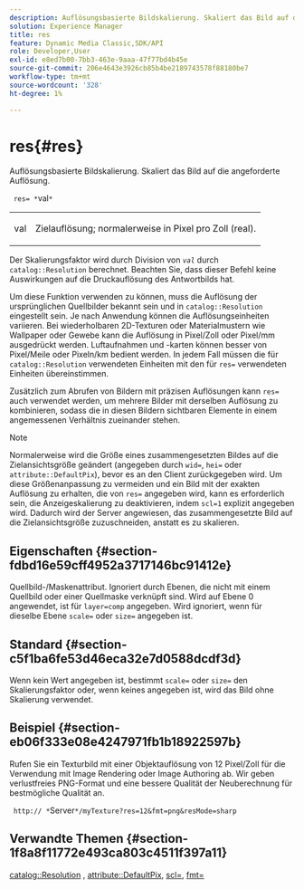 ```yaml
---
description: Auflösungsbasierte Bildskalierung. Skaliert das Bild auf die angeforderte Auflösung.
solution: Experience Manager
title: res
feature: Dynamic Media Classic,SDK/API
role: Developer,User
exl-id: e8ed7b00-7bb3-463e-9aaa-47f77bd4b45e
source-git-commit: 206e4643e3926cb85b4be2189743578f88180be7
workflow-type: tm+mt
source-wordcount: '328'
ht-degree: 1%

---
```


# res{#res}

Auflösungsbasierte Bildskalierung. Skaliert das Bild auf die angeforderte Auflösung.

` res= *`val`*`

<table id="simpletable_E69F3709266749C4A165C90FF18FF5AA"> 
 <tr class="strow"> 
  <td class="stentry"> <p> <span class="varname"> val  </span> </p> </td> 
  <td class="stentry"> <p>Zielauflösung; normalerweise in Pixel pro Zoll (real). </p> </td> 
 </tr> 
</table>

Der Skalierungsfaktor wird durch Division von *`val`* durch `catalog::Resolution` berechnet. Beachten Sie, dass dieser Befehl keine Auswirkungen auf die Druckauflösung des Antwortbilds hat.

Um diese Funktion verwenden zu können, muss die Auflösung der ursprünglichen Quellbilder bekannt sein und in `catalog::Resolution` eingestellt sein. Je nach Anwendung können die Auflösungseinheiten variieren. Bei wiederholbaren 2D-Texturen oder Materialmustern wie Wallpaper oder Gewebe kann die Auflösung in Pixel/Zoll oder Pixel/mm ausgedrückt werden. Luftaufnahmen und -karten können besser von Pixel/Meile oder Pixeln/km bedient werden. In jedem Fall müssen die für `catalog::Resolution` verwendeten Einheiten mit den für `res=` verwendeten Einheiten übereinstimmen.

Zusätzlich zum Abrufen von Bildern mit präzisen Auflösungen kann `res=` auch verwendet werden, um mehrere Bilder mit derselben Auflösung zu kombinieren, sodass die in diesen Bildern sichtbaren Elemente in einem angemessenen Verhältnis zueinander stehen.

>[!NOTE]
>
>Normalerweise wird die Größe eines zusammengesetzten Bildes auf die Zielansichtsgröße geändert (angegeben durch `wid=`, `hei=` oder `attribute::DefaultPix`), bevor es an den Client zurückgegeben wird. Um diese Größenanpassung zu vermeiden und ein Bild mit der exakten Auflösung zu erhalten, die von `res=` angegeben wird, kann es erforderlich sein, die Anzeigeskalierung zu deaktivieren, indem `scl=1` explizit angegeben wird. Dadurch wird der Server angewiesen, das zusammengesetzte Bild auf die Zielansichtsgröße zuzuschneiden, anstatt es zu skalieren.

## Eigenschaften {#section-fdbd16e59cff4952a3717146bc91412e}

Quellbild-/Maskenattribut. Ignoriert durch Ebenen, die nicht mit einem Quellbild oder einer Quellmaske verknüpft sind. Wird auf Ebene 0 angewendet, ist für `layer=comp` angegeben. Wird ignoriert, wenn für dieselbe Ebene `scale=` oder `size=` angegeben ist.

## Standard {#section-c5f1ba6fe53d46eca32e7d0588dcdf3d}

Wenn kein Wert angegeben ist, bestimmt `scale=` oder `size=` den Skalierungsfaktor oder, wenn keines angegeben ist, wird das Bild ohne Skalierung verwendet.

## Beispiel {#section-eb06f333e08e4247971fb1b18922597b}

Rufen Sie ein Texturbild mit einer Objektauflösung von 12 Pixel/Zoll für die Verwendung mit Image Rendering oder Image Authoring ab. Wir geben verlustfreies PNG-Format und eine bessere Qualität der Neuberechnung für bestmögliche Qualität an.

` http:// *`Server`*/myTexture?res=12&fmt=png&resMode=sharp`

## Verwandte Themen {#section-1f8a8f11772e493ca803c4511f397a11}

[catalog::Resolution](../../../../../is-api/image-catalog/image-serving-api-ref/c-image-catalog-reference/c-image-svg-data-reference/c-image-data-reference/r-resolution-cat.md#reference-de489f5f36b64bd0831749546f8728e1) ,  [attribute::DefaultPix](../../../../../is-api/image-catalog/image-serving-api-ref/c-image-catalog-reference/c-attributes-reference/r-defaultpix.md#reference-996b2c22b30f4fd9b970c84063306df1),  [scl=](../../../../../is-api/http-ref/image-serving-api-ref/c-http-protocol-reference/c-command-reference/r-scl.md#reference-b2a74e493d0d407e98fe350551ba3fcc),  [fmt=](../../../../../is-api/http-ref/image-serving-api-ref/c-http-protocol-reference/c-command-reference/r-is-http-fmt.md#reference-cdf10043423b45ba9fe15157fb3ae37a)
